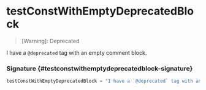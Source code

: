 # testConstWithEmptyDeprecatedBlock


> <bold> [Warning]: Deprecated </bold>
> 
> 


I have a `@deprecated` tag with an empty comment block.

### Signature {#testconstwithemptydeprecatedblock-signature}

```typescript
testConstWithEmptyDeprecatedBlock = "I have a `@deprecated` tag with an empty comment block."
```

